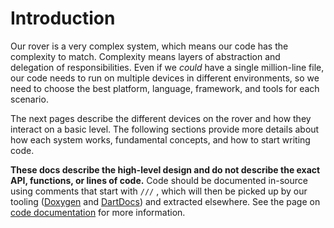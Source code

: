 # Introduction

Our rover is a very complex system, which means our code has the complexity to match. Complexity means layers of abstraction and delegation of responsibilities. Even if we _could_ have a single million-line file, our code needs to run on multiple devices in different environments, so we need to choose the best platform, language, framework, and tools for each scenario.&#x20;

The next pages describe the different devices on the rover and how they interact on a basic level. The following sections provide more details about how each system works, fundamental concepts, and how to start writing code.&#x20;

**These docs describe the high-level design and do not describe the exact API, functions, or lines of code.** Code should be documented in-source using comments that start with `///` , which will then be picked up by our tooling ([Doxygen](https://www.doxygen.nl/) and [DartDocs](https://dart.dev/language/comments#documentation-comments)) and extracted elsewhere. See the page on [code documentation](documenting-code.md) for more information.&#x20;
